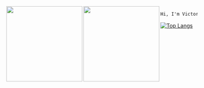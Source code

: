 <img align="left" height="200" src="https://media.giphy.com/media/vzO0Vc8b2VBLi/giphy.gif"/>
<img align="left" height="200" src="https://media.giphy.com/media/lTRuG1F4VZ3LHMpXY2/giphy.gif"/>

```diff
Hi, I'm Victor
```


[![Top Langs](https://github-readme-stats.vercel.app/api/top-langs/?username=victorpothin&layout=compact&theme=graywhite)](https://github.com/anuraghazra/github-readme-stats)

